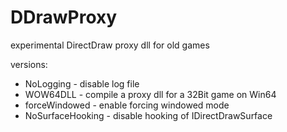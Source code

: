 DDrawProxy
==========

experimental DirectDraw proxy dll for old games

versions:
* NoLogging        - disable log file
* WOW64DLL         - compile a proxy dll for a 32Bit game on Win64
* forceWindowed    - enable forcing windowed mode
* NoSurfaceHooking - disable hooking of IDirectDrawSurface
